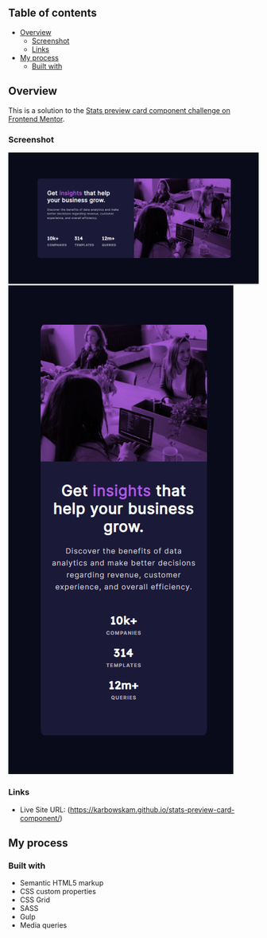 ## Table of contents

- [Overview](#overview)
  - [Screenshot](#screenshot)
  - [Links](#links)
- [My process](#my-process)
  - [Built with](#built-with)

## Overview

This is a solution to the [Stats preview card component challenge on Frontend Mentor](https://www.frontendmentor.io/challenges/stats-preview-card-component-8JqbgoU62).


### Screenshot

![](src/img/desktop-screenshot.png)
![](src/img/mobile-screenshot.png)


### Links

- Live Site URL: (https://karbowskam.github.io/stats-preview-card-component/)

## My process

### Built with

- Semantic HTML5 markup
- CSS custom properties
- CSS Grid
- SASS
- Gulp
- Media queries


